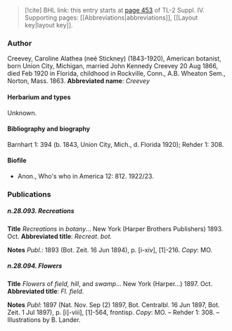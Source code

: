 > [!cite] BHL link: this entry starts at [page 453](https://www.biodiversitylibrary.org/page/33266130) of TL-2 Suppl. IV.
> Supporting pages: [[Abbreviations|abbreviations]], [[Layout key|layout key]].

### Author

Creevey, Caroline Alathea (neé Stickney) (1843-1920), American botanist, born Union City, Michigan, married John Kennedy Creevey 20 Aug 1866, died Feb 1920 in Florida, childhood in Rockville, Conn., A.B. Wheaton Sem., Norton, Mass. 1863. 
**Abbreviated name**: *Creevey*

#### Herbarium and types

Unknown.

#### Bibliography and biography

Barnhart 1: 394 (b. 1843, Union City, Mich., d. Florida 1920); Rehder 1: 308.

#### Biofile

- Anon., Who's who in America 12: 812. 1922/23.

### Publications

##### n.28.093. Recreations

**Title**
*Recreations* in *botany*... New York (Harper Brothers Publishers) 1893. Oct.
**Abbreviated title**: *Recreat*. *bot.*

**Notes**
*Publ*.: 1893 (Bot. Zeit. 16 Jun 1894), p. \[i-xiv\], \[1\]-216. *Copy*: MO.

##### n.28.094. Flowers

**Title**
*Flowers* of *field, hill*, and *swamp*... New York (Harper...) 1897. Oct.
**Abbreviated title**: *Fl. field*.

**Notes**
*Publ*: 1897 (Nat. Nov. Sep (2) 1897, Bot. Centralbl. 16 Jun 1897, Bot. Zeit. 1 Jul 1897), p. \[i\]-viii\], \[1\]-564, frontisp. *Copy*: MO. – Rehder 1: 308. – Illustrations by B. Lander.

